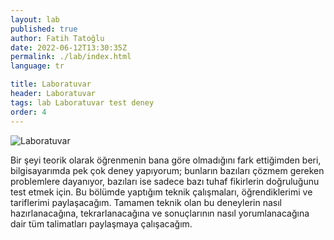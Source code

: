 ```yaml
---
layout: lab
published: true
author: Fatih Tatoğlu
date: 2022-06-12T13:30:35Z
permalink: ./lab/index.html
language: tr

title: Laboratuvar
header: Laboratuvar
tags: lab Laboratuvar test deney
order: 4
---
```


![Laboratuvar](../image/laboratuvar.jpg "Ivan Samkov - [Pexels](https://www.pexels.com/tr-tr/fotograf/bardak-renkli-renkler-laboratuvar-9628807/)")

Bir şeyi teorik olarak öğrenmenin bana göre olmadığını fark ettiğimden beri, bilgisayarımda pek çok deney yapıyorum; bunların bazıları çözmem gereken problemlere dayanıyor, bazıları ise sadece bazı tuhaf fikirlerin doğruluğunu test etmek için. Bu bölümde yaptığım teknik çalışmaları, öğrendiklerimi ve tariflerimi paylaşacağım. Tamamen teknik olan bu deneylerin nasıl hazırlanacağına, tekrarlanacağına ve sonuçlarının nasıl yorumlanacağına dair tüm talimatları paylaşmaya çalışacağım.
